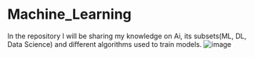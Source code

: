 # Machine_Learning
In the repository I will be sharing my knowledge on Ai, its subsets(ML, DL, Data Science) and different algorithms used to train models.
![image](https://user-images.githubusercontent.com/57810189/116005301-c5f07800-a61f-11eb-9ec0-f99147051e95.png)

